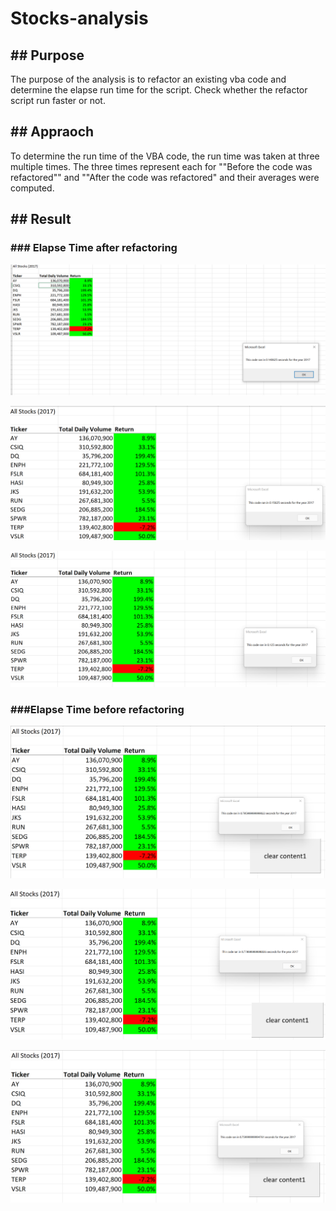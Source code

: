 # Stocks-analysis

## ## Purpose

The purpose of the analysis is to refactor an existing vba code and determine the elapse run time for the script. Check whether the refactor script run faster or not.

## ## Appraoch

To determine the run time of the VBA code, the run time was taken at three multiple times. The three times represent each for ""Before the code was refactored"" and ""After the code was refactored" and their averages were computed.

## ## Result

### ### Elapse Time after refactoring

![Elapse time for 2017 First run](https://github.com/wahib453/stock-analysis2/blob/5c9bf645021c5208615a70abadfa0330138f1aba/Resources/Performance%20Time%20for%202017%20stocks%20analysis.PNG)

![Elapse time for 2017 second run](https://github.com/wahib453/stock-analysis2/blob/ca61178c23c1e37bfdb0facea46559f4eb15ae6f/Resources/Performance%20Time%20for%202017%20stocks%20analysisRun2.PNG)

![Elapse time for 2017 third run](https://github.com/wahib453/stock-analysis2/blob/ca61178c23c1e37bfdb0facea46559f4eb15ae6f/Resources/Performance%20Time%20for%202017%20stocks%20analysisRun3.PNG)

### ###Elapse Time before refactoring

![Elapse time for 2017 first run](https://github.com/wahib453/stock-analysis2/blob/ca61178c23c1e37bfdb0facea46559f4eb15ae6f/Resources/Previous%20Performance%20Time%20for%202017%20stocks%20analysis%20with%20the%20table.PNG)

![Elapse time for 2017 second run](https://github.com/wahib453/stock-analysis2/blob/ca61178c23c1e37bfdb0facea46559f4eb15ae6f/Resources/Previous%20Performance%20Time%20for%202017%20stocks%20analysis%20with%20the%20table%20RUN2.PNG)

![Elapse time for 2017 third run](https://github.com/wahib453/stock-analysis2/blob/ca61178c23c1e37bfdb0facea46559f4eb15ae6f/Resources/Previous%20Performance%20Time%20for%202017%20stocks%20analysis%20with%20the%20table%20RUN3.PNG)
